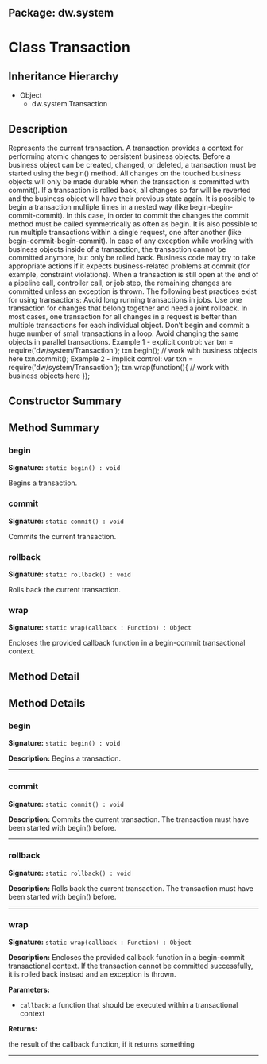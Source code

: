 ## Package: dw.system

# Class Transaction

## Inheritance Hierarchy

- Object
  - dw.system.Transaction

## Description

Represents the current transaction. A transaction provides a context for performing atomic changes to persistent business objects. Before a business object can be created, changed, or deleted, a transaction must be started using the begin() method. All changes on the touched business objects will only be made durable when the transaction is committed with commit(). If a transaction is rolled back, all changes so far will be reverted and the business object will have their previous state again. It is possible to begin a transaction multiple times in a nested way (like begin-begin-commit-commit). In this case, in order to commit the changes the commit method must be called symmetrically as often as begin. It is also possible to run multiple transactions within a single request, one after another (like begin-commit-begin-commit). In case of any exception while working with business objects inside of a transaction, the transaction cannot be committed anymore, but only be rolled back. Business code may try to take appropriate actions if it expects business-related problems at commit (for example, constraint violations). When a transaction is still open at the end of a pipeline call, controller call, or job step, the remaining changes are committed unless an exception is thrown. The following best practices exist for using transactions: Avoid long running transactions in jobs. Use one transaction for changes that belong together and need a joint rollback. In most cases, one transaction for all changes in a request is better than multiple transactions for each individual object. Don’t begin and commit a huge number of small transactions in a loop. Avoid changing the same objects in parallel transactions. Example 1 - explicit control: var txn = require('dw/system/Transaction'); txn.begin(); // work with business objects here txn.commit(); Example 2 - implicit control: var txn = require('dw/system/Transaction'); txn.wrap(function(){ // work with business objects here });

## Constructor Summary

## Method Summary

### begin

**Signature:** `static begin() : void`

Begins a transaction.

### commit

**Signature:** `static commit() : void`

Commits the current transaction.

### rollback

**Signature:** `static rollback() : void`

Rolls back the current transaction.

### wrap

**Signature:** `static wrap(callback : Function) : Object`

Encloses the provided callback function in a begin-commit transactional context.

## Method Detail

## Method Details

### begin

**Signature:** `static begin() : void`

**Description:** Begins a transaction.

---

### commit

**Signature:** `static commit() : void`

**Description:** Commits the current transaction. The transaction must have been started with begin() before.

---

### rollback

**Signature:** `static rollback() : void`

**Description:** Rolls back the current transaction. The transaction must have been started with begin() before.

---

### wrap

**Signature:** `static wrap(callback : Function) : Object`

**Description:** Encloses the provided callback function in a begin-commit transactional context. If the transaction cannot be committed successfully, it is rolled back instead and an exception is thrown.

**Parameters:**

- `callback`: a function that should be executed within a transactional context

**Returns:**

the result of the callback function, if it returns something

---